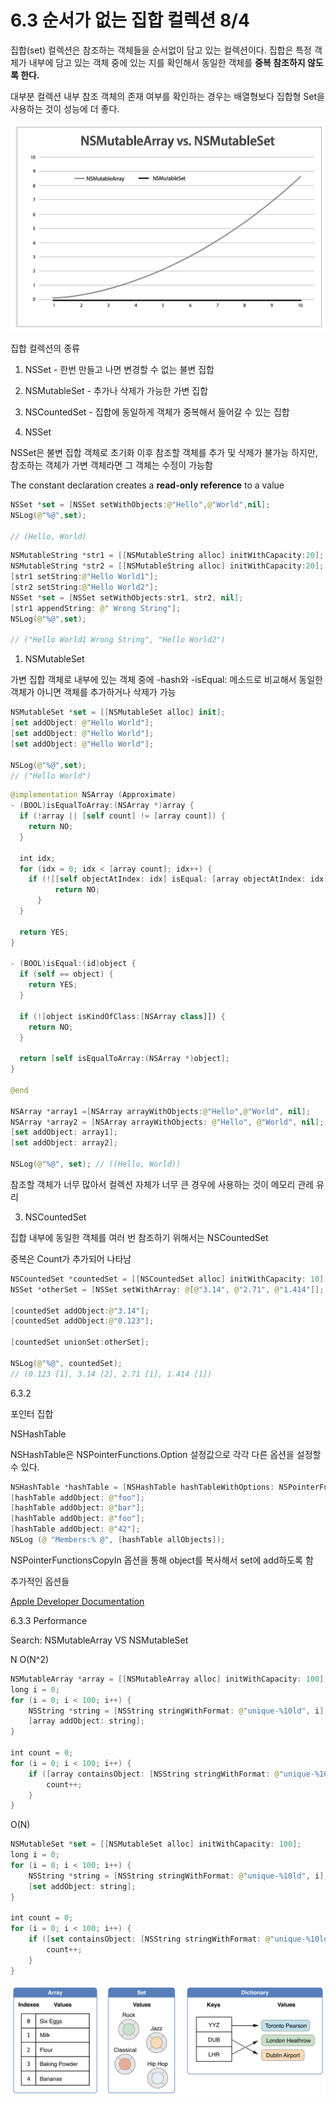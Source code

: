 # 6.3 순서가 없는 집합 컬렉션 8/4

집합(set) 컬렉션은 참조하는 객체들을 순서없이 담고 있는 컬렉션이다. 집합은 특정 객체가 내부에 담고 있는 객체 중에 있는 지를 확인해서 동일한 객체를 **중복 참조하지 않도록 한다.**

대부분 컬렉션 내부 참조 객체의 존재 여부를 확인하는 경우는 배열형보다 집합형 Set을 사용하는 것이 성능에 더 좋다.

![Untitled.png](./Untitled1.png)

집합 컬렉션의 종류

1. NSSet - 한번 만들고 나면 변경할 수 없는 불변 집합
2. NSMutableSet - 추가나 삭제가 가능한 가변 집합
3. NSCountedSet - 집합에 동일하게 객체가 중복해서 들어갈 수 있는 집합

1. NSSet

NSSet은 불변 집합 객체로 초기화 이후 참조할 객체를 추가 및 삭제가 불가능
하지만, 참조하는 객체가 가변 객체라면 그 객체는 수정이 가능함

The constant declaration creates a **read-only reference** to a value

```swift
NSSet *set = [NSSet setWithObjects:@"Hello",@"World",nil];
NSLog(@"%@",set);

// (Hello, World)
```

```swift
NSMutableString *str1 = [[NSMutableString alloc] initWithCapacity:20];  
NSMutableString *str2 = [[NSMutableString alloc] initWithCapacity:20];
[str1 setString:@"Hello World1"];
[str2 setString:@"Hello World2"];
NSSet *set = [NSSet setWithObjects:str1, str2, nil];
[str1 appendString: @" Wrong String"];
NSLog(@"%@",set);

// ("Hello World1 Wrong String", "Hello World2")
```

1. NSMutableSet

가변 집합 객체로 내부에 있는 객체 중에 -hash와 -isEqual: 메소드로 비교해서 동일한 객체가 아니면 객체를 추가하거나 삭제가 가능

```swift
NSMutableSet *set = [[NSMutableSet alloc] init];
[set addObject: @"Hello World"];
[set addObject: @"Hello World"];
[set addObject: @"Hello World"];

NSLog(@"%@",set);
// ("Hello World")
```

```swift
@implementation NSArray (Approximate)
- (BOOL)isEqualToArray:(NSArray *)array {
  if (!array || [self count] != [array count]) {
    return NO;
  }

  int idx;
  for (idx = 0; idx < [array count]; idx++) {
    if (![[self objectAtIndex: idx] isEqual: [array objectAtIndex: idx]]) {
          return NO;
      }
  }
 
  return YES;
}
 
- (BOOL)isEqual:(id)object {
  if (self == object) {
    return YES;
  }
 
  if (![object isKindOfClass:[NSArray class]]) {
    return NO;
  }
 
  return [self isEqualToArray:(NSArray *)object];
}

@end

NSArray *array1 =[NSArray arrayWithObjects:@"Hello",@"World", nil];        
NSArray *array2 = [NSArray arrayWithObjects: @"Hello", @"World", nil];
[set addObject: array1];
[set addObject: array2];

NSLog(@"%@", set); // ((Hello, World))
```

참조할 객체가 너무 많아서 컬렉션 자체가 너무 큰 경우에 사용하는 것이 메모리 관레 유리

3. NSCountedSet 

집합 내부에 동일한 객체를 여러 번 참조하기 위해서는 NSCountedSet

중복은 Count가 추가되어 나타남

```swift
NSCountedSet *countedSet = [[NSCountedSet alloc] initWithCapacity: 10];
NSSet *otherSet = [NSSet setWithArray: @[@"3.14", @"2.71", @"1.414"]];

[countedSet addObject:@"3.14"];
[countedSet addObject:@"0.123"];

[countedSet unionSet:otherSet];

NSLog(@"%@", countedSet);
// (0.123 [1], 3.14 [2], 2.71 [1], 1.414 [1])
```

6.3.2 

포인터 집합

NSHashTable

NSHashTable은 NSPointerFunctions.Option 설정값으로 각각 다른 옵션을 설정할 수 있다.

```swift
NSHashTable *hashTable = [NSHashTable hashTableWithOptions: NSPointerFunctionsCopyIn];
[hashTable addObject: @"foo"];
[hashTable addObject: @"bar"];
[hashTable addObject: @"foo"];
[hashTable addObject: @"42"];
NSLog (@ "Members:% @", [hashTable allObjects]);
```

NSPointerFunctionsCopyIn 옵션을 통해 object를 복사해서 set에 add하도록 함

추가적인 옵션들

[Apple Developer Documentation](https://developer.apple.com/documentation/foundation/nspointerfunctions/options)

6.3.3 Performance

Search: NSMutableArray VS NSMutableSet

N O(N^2)

```swift
NSMutableArray *array = [[NSMutableArray alloc] initWithCapacity: 100];
long i = 0;
for (i = 0; i < 100; i++) {
    NSString *string = [NSString stringWithFormat: @"unique-%10ld", i];
    [array addObject: string];
}

int count = 0;
for (i = 0; i < 100; i++) {
    if ([array containsObject: [NSString stringWithFormat: @"unique-%10ld", i]]) {
        count++;
    }
}
```

O(N)

```swift
NSMutableSet *set = [[NSMutableSet alloc] initWithCapacity: 100];
long i = 0;
for (i = 0; i < 100; i++) {
    NSString *string = [NSString stringWithFormat: @"unique-%10ld", i];
    [set addObject: string];
}

int count = 0;
for (i = 0; i < 100; i++) {
    if ([set containsObject: [NSString stringWithFormat: @"unique-%10ld", i]]) {
        count++;
    }
}
```

![Untitled2.png](./Untitled2.png)
